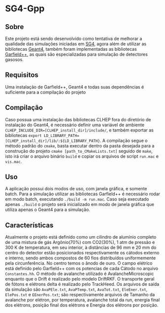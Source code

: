 # SG4-Gpp
## Sobre
  Este projeto está sendo desenvolvido como tentativa de melhorar a qualidade das simulações iniciadas em [SG4](https://github.com/vvfigueira/SG4), agora além de utilizar as bibliotecas [Geant4](https://geant4.web.cern.ch/), também foram implementadas as bibliotecas [Garfield++](https://garfieldpp.web.cern.ch/garfieldpp/), as quais são especializadas para simulação de detectores gasosos.
## Requisitos
  Uma instalação de Garfield++, Geant4 e todas suas dependências é suficiente para a compilação do projeto
## Compilação
  Caso possua uma instalação das bibliotecas CLHEP fora do diretório de instalação do Geant4, é necessário definir uma variável de ambiente `CLHEP_INCLUDE_DIR=[CLHEP_install_dir]/include/`, e também exportar as bibliotecas `export LD_LIBRARY_PATH=[CLHEP_install_dir]/lib/:${LD_LIBRARY_PATH}`.
  A compilação segue o método padrão do `cmake`, basta executar dentro da pasta desejada para a construção do projeto `cmake [path_to_CMakeLists.txt]` seguido de `make`, isto irá criar o arquivo binário `build` e copiar os arquivos de script `run.mac` e `vis.mac`.
## Uso
  A aplicação possui dois modos de uso, com janela gráfica, e somente batch. Para a simulação utilizar as bibliotecas Garfield++ é necessário rodar em modo batch, executando `./build -m run.mac`. Caso seja executado apenas `./build` o projeto será inicializado em modo de janela gráfica que utiliza apenas o Geant4 para a simulação.
## Características
  Atualmente o projeto está definido como um cilindro de alumínio completo de uma mistura de gás Argônio(70%) com CO2(30%), 1 atm de pressão e 300 K de temperatura, em seu interior, à distâncias de 96 mm e 20 mm do centro do detector estâo posicionados respectivamente os cátodos externo e interno, sendo ambos compostos de 60 fios distribuídos uniformemente pela circunferência. No centro temos o ânodo de ouro.
  O campo elétrico está definido pelo Garfield++ com os potencias de cada Cátodo no arquivo `Constantes.hh`. O método de avalanche utilizado é AvalancheMicroscopic enquanto que o Drift é realizado pelo modelo DriftRKF. O transporte geral de fótons e elétrons delta é realizado pelo TrackHeed.
  Os arquivos de saída da simulação são `AvaPEle.txt`, `AvaPTemp.txt`, `AvaTot.txt`, `EleEner.txt`, `ElePos.txt` e `EEnerPos.txt`; são respectivamente arquivos de Tamanho da avalanche por elétron, por temperatura, avalanche total da run, energia final dos elétrons, posição final dos elétrons e Energia dos elétrons por posição.
